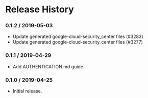 # Release History

### 0.1.2 / 2019-05-03

* Update generated google-cloud-security_center files (#3283)
* Update generated google-cloud-security_center files (#3277)

### 0.1.1 / 2019-04-29

* Add AUTHENTICATION.md guide.

### 0.1.0 / 2019-04-25

* Initial release.

